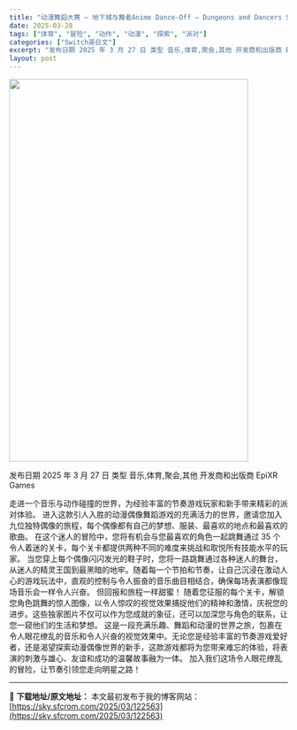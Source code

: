 ```yaml
---
title: "动漫舞蹈大赛 – 地下城与舞者Anime Dance-Off – Dungeons and Dancers Switch NSP (v1.0)英文"
date: 2025-03-28
tags: ["体育", "冒险", "动作", "动漫", "探索", "派对"]
categories: ["Switch英日文"]
excerpt: "发布日期 2025 年 3 月 27 日 类型 音乐,体育,聚会,其他 开发商和出版商 EpiXR Games 走进一个音乐与动作碰撞的世界，为经验丰富的节奏游戏玩家和新手带来精彩的派对体验。 进入这款引人入胜的动漫偶像舞蹈游戏的充满活力的世界，邀请您加入九位独特偶像的旅程，每个偶像都有自己的梦想、&hellip;"
layout: post
---
```


<img class="aligncenter size-full wp-image-122552" src="https://sky.sfcrom.com/wp-content/uploads/2025/03/2025032715543476.webp" alt="" width="432" height="692" />

发布日期 2025 年 3 月 27 日
类型 音乐,体育,聚会,其他
开发商和出版商 EpiXR Games

走进一个音乐与动作碰撞的世界，为经验丰富的节奏游戏玩家和新手带来精彩的派对体验。
进入这款引人入胜的动漫偶像舞蹈游戏的充满活力的世界，邀请您加入九位独特偶像的旅程，每个偶像都有自己的梦想、服装、最喜欢的地点和最喜欢的歌曲。
在这个迷人的冒险中，您将有机会与您最喜欢的角色一起跳舞通过 35 个令人着迷的关卡，每个关卡都提供两种不同的难度来挑战和取悦所有技能水平的玩家。
当您穿上每个偶像闪闪发光的鞋子时，您将一路跳舞通过各种迷人的舞台，从迷人的精灵王国到最黑暗的地牢。随着每一个节拍和节奏，让自己沉浸在激动人心的游戏玩法中，直观的控制与令人振奋的音乐曲目相结合，确保每场表演都像现场音乐会一样令人兴奋。
但回报和旅程一样甜蜜！
随着您征服的每个关卡，解锁您角色跳舞的惊人图像，以令人惊叹的视觉效果捕捉他们的精神和激情，庆祝您的进步。这些独家图片不仅可以作为您成就的象征，还可以加深您与角色的联系，让您一窥他们的生活和梦想。
这是一段充满乐趣、舞蹈和动漫的世界之旅，包裹在令人眼花缭乱的音乐和令人兴奋的视觉效果中。无论您是经验丰富的节奏游戏爱好者，还是渴望探索动漫偶像世界的新手，这款游戏都将为您带来难忘的体验，将表演的刺激与雄心、友谊和成功的温馨故事融为一体。
加入我们这场令人眼花缭乱的冒险，让节奏引领您走向明星之路！

---
📖 **下载地址/原文地址：** 本文最初发布于我的博客网站：[https://sky.sfcrom.com/2025/03/122563](https://sky.sfcrom.com/2025/03/122563)
